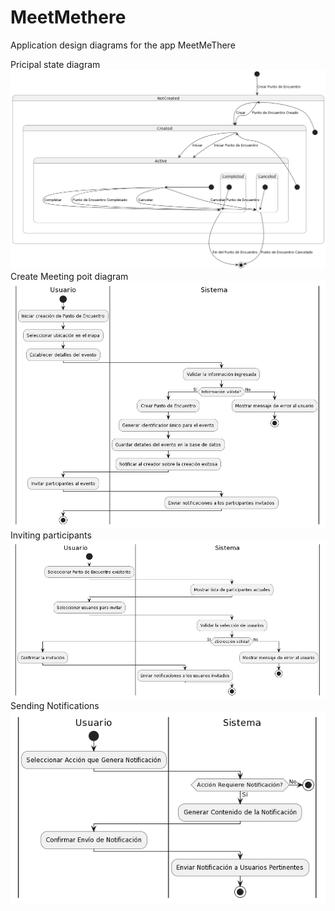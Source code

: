 # MeetMethere

Application design diagrams for the app MeetMeThere

Pricipal state diagram
![state diagram](./state.png)
Create Meeting poit diagram
![create_meeting_point](./create_meeting_point.png)
Inviting participants
![invite_participants](./invite_participants.png)
Sending Notifications
![send_notifications](./send_notifications.png)

